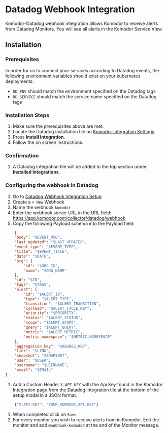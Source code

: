 # Datadog Webhook Integration

Komodor-Datadog webhook integration allows Komodor to receive alerts from Datadog Monitors. You will see all alerts in the Komodor Service View.

## Installation

### Prerequisites

In order for us to connect your services according to Datadog events, the following environment variables should exist on your kubernetes deployments:
- `DD_ENV` should match the environment specified on the Datadog tags
- `DD_SERVICE` should match the service name specified on the Datadog tags

### Installation Steps

1. Make sure the prerequisites above are met.
1. Locate the Datadog installation tile on [Komodor Integration Settings](https://app.komodor.com/main/integration).
1. Press __Install Integration__.
1. Follow the on screen instructions.

### Confirmation

1. A Datadog Integration tile will be added to the top section under __Installed Integrations__.

### Configuring the webhook in Datadog

1. Go to [Datadog Webhook Integration Setup](https://app.datadoghq.com/account/settings#integrations/webhooks)
1. Create a `+ New` Webhook
1. Name the webhook `komodor`
1. Enter the webhook server URL in the URL field: https://app.komodor.com/collector/datadog/webhook
1. Copy the following Payload schema into the Payload field:
```json
    {
    "body": "$EVENT_MSG",
    "last_updated": "$LAST_UPDATED",
    "event_type": "$EVENT_TYPE",
    "title": "$EVENT_TITLE",
    "date": "$DATE",
    "org": {
        "id": "$ORG_ID",
        "name": "$ORG_NAME"
    },
    "id": "$ID",
    "tags": "$TAGS",
    "alert": {
        "id": "$ALERT_ID",
        "type": "$ALERT_TYPE",
        "transition": "$ALERT_TRANSITION",
        "cycleId": "$ALERT_CYCLE_KEY",
        "priority": "$PRIORITY",
        "status": "$ALERT_STATUS",
        "scope": "$ALERT_SCOPE",
        "query": "$ALERT_QUERY",
        "metric": "$ALERT_METRIC",
        "metric_namespace": "$METRIC_NAMESPACE"
    },
    "aggregation_key": "$AGGREG_KEY",
    "link": "$LINK",
    "snapshot": "$SNAPSHOT",
    "user": "$USER",
    "username": "$USERNAME",
    "email": "$EMAIL"
}
```

1. Add a Custom Header `X-API-KEY` with the Api Key found in the Komodor Integration page from the Datadog integration tile at the bottom of the setup modal in a JSON format.

```bash
    {"X-API-KEY": "YOUR_KOMODOR_API_KEY"}
```

1. When completed click on `Save`.
1. For every monitor you wish to receive alerts from in Komodor. Edit the monitor and add `@webhook-komodor` at the end of the Monitor message.